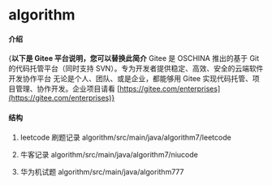 # algorithm

#### 介绍
{**以下是 Gitee 平台说明，您可以替换此简介**
Gitee 是 OSCHINA 推出的基于 Git 的代码托管平台（同时支持 SVN）。专为开发者提供稳定、高效、安全的云端软件开发协作平台
无论是个人、团队、或是企业，都能够用 Gitee 实现代码托管、项目管理、协作开发。企业项目请看 [https://gitee.com/enterprises](https://gitee.com/enterprises)}

#### 结构
1. leetcode 刷题记录
    algorithm/src/main/java/algorithm7/leetcode

2. 牛客记录
    algorithm/src/main/java/algorithm7/niucode

3. 华为机试题
    algorithm/src/main/java/algorithm777